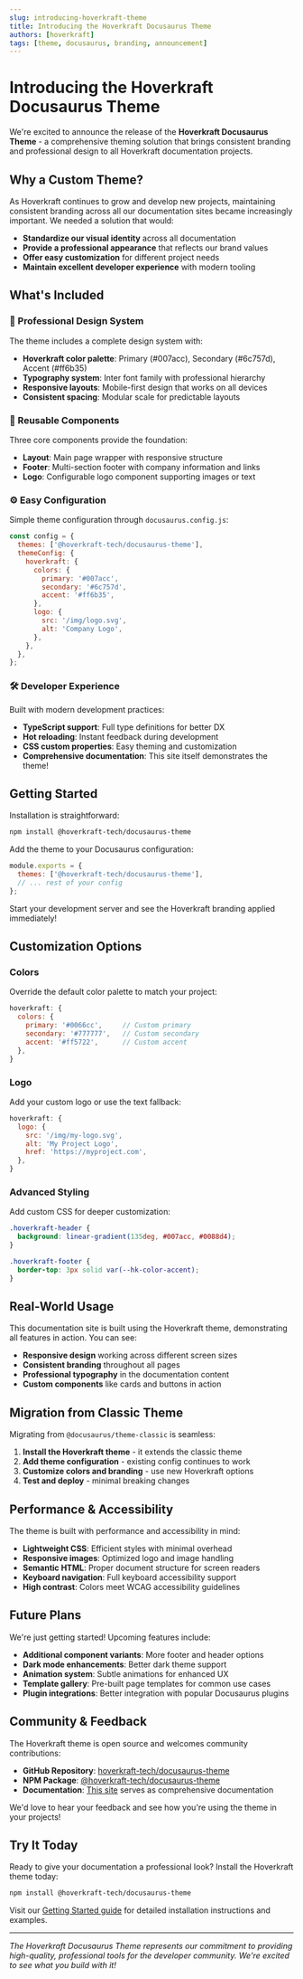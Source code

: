 ```yaml
---
slug: introducing-hoverkraft-theme
title: Introducing the Hoverkraft Docusaurus Theme
authors: [hoverkraft]
tags: [theme, docusaurus, branding, announcement]
---
```


# Introducing the Hoverkraft Docusaurus Theme

We're excited to announce the release of the **Hoverkraft Docusaurus Theme** - a comprehensive theming solution that brings consistent branding and professional design to all Hoverkraft documentation projects.

<!-- truncate -->

## Why a Custom Theme?

As Hoverkraft continues to grow and develop new projects, maintaining consistent branding across all our documentation sites became increasingly important. We needed a solution that would:

- **Standardize our visual identity** across all documentation
- **Provide a professional appearance** that reflects our brand values  
- **Offer easy customization** for different project needs
- **Maintain excellent developer experience** with modern tooling

## What's Included

### 🎨 Professional Design System

The theme includes a complete design system with:

- **Hoverkraft color palette**: Primary (#007acc), Secondary (#6c757d), Accent (#ff6b35)
- **Typography system**: Inter font family with professional hierarchy
- **Responsive layouts**: Mobile-first design that works on all devices
- **Consistent spacing**: Modular scale for predictable layouts

### 🧩 Reusable Components

Three core components provide the foundation:

- **Layout**: Main page wrapper with responsive structure
- **Footer**: Multi-section footer with company information and links
- **Logo**: Configurable logo component supporting images or text

### ⚙️ Easy Configuration

Simple theme configuration through `docusaurus.config.js`:

```javascript
const config = {
  themes: ['@hoverkraft-tech/docusaurus-theme'],
  themeConfig: {
    hoverkraft: {
      colors: {
        primary: '#007acc',
        secondary: '#6c757d', 
        accent: '#ff6b35',
      },
      logo: {
        src: '/img/logo.svg',
        alt: 'Company Logo',
      },
    },
  },
};
```

### 🛠️ Developer Experience

Built with modern development practices:

- **TypeScript support**: Full type definitions for better DX
- **Hot reloading**: Instant feedback during development
- **CSS custom properties**: Easy theming and customization
- **Comprehensive documentation**: This site itself demonstrates the theme!

## Getting Started

Installation is straightforward:

```bash
npm install @hoverkraft-tech/docusaurus-theme
```

Add the theme to your Docusaurus configuration:

```javascript
module.exports = {
  themes: ['@hoverkraft-tech/docusaurus-theme'],
  // ... rest of your config
};
```

Start your development server and see the Hoverkraft branding applied immediately!

## Customization Options

### Colors

Override the default color palette to match your project:

```javascript
hoverkraft: {
  colors: {
    primary: '#0066cc',     // Custom primary
    secondary: '#777777',   // Custom secondary
    accent: '#ff5722',      // Custom accent
  },
}
```

### Logo

Add your custom logo or use the text fallback:

```javascript
hoverkraft: {
  logo: {
    src: '/img/my-logo.svg',
    alt: 'My Project Logo',
    href: 'https://myproject.com',
  },
}
```

### Advanced Styling

Add custom CSS for deeper customization:

```css
.hoverkraft-header {
  background: linear-gradient(135deg, #007acc, #0088d4);
}

.hoverkraft-footer {
  border-top: 3px solid var(--hk-color-accent);
}
```

## Real-World Usage

This documentation site is built using the Hoverkraft theme, demonstrating all features in action. You can see:

- **Responsive design** working across different screen sizes
- **Consistent branding** throughout all pages
- **Professional typography** in the documentation content
- **Custom components** like cards and buttons in action

## Migration from Classic Theme

Migrating from `@docusaurus/theme-classic` is seamless:

1. **Install the Hoverkraft theme** - it extends the classic theme
2. **Add theme configuration** - existing config continues to work
3. **Customize colors and branding** - use new Hoverkraft options
4. **Test and deploy** - minimal breaking changes

## Performance & Accessibility

The theme is built with performance and accessibility in mind:

- **Lightweight CSS**: Efficient styles with minimal overhead
- **Responsive images**: Optimized logo and image handling
- **Semantic HTML**: Proper document structure for screen readers
- **Keyboard navigation**: Full keyboard accessibility support
- **High contrast**: Colors meet WCAG accessibility guidelines

## Future Plans

We're just getting started! Upcoming features include:

- **Additional component variants**: More footer and header options
- **Dark mode enhancements**: Better dark theme support
- **Animation system**: Subtle animations for enhanced UX
- **Template gallery**: Pre-built page templates for common use cases
- **Plugin integrations**: Better integration with popular Docusaurus plugins

## Community & Feedback

The Hoverkraft theme is open source and welcomes community contributions:

- **GitHub Repository**: [hoverkraft-tech/docusaurus-theme](https://github.com/hoverkraft-tech/docusaurus-theme)
- **NPM Package**: [@hoverkraft-tech/docusaurus-theme](https://www.npmjs.com/package/@hoverkraft-tech/docusaurus-theme)
- **Documentation**: [This site](/) serves as comprehensive documentation

We'd love to hear your feedback and see how you're using the theme in your projects!

## Try It Today

Ready to give your documentation a professional look? Install the Hoverkraft theme today:

```bash
npm install @hoverkraft-tech/docusaurus-theme
```

Visit our [Getting Started guide](/docs/getting-started) for detailed installation instructions and examples.

---

*The Hoverkraft Docusaurus Theme represents our commitment to providing high-quality, professional tools for the developer community. We're excited to see what you build with it!*